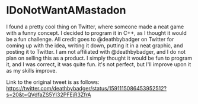 # IDoNotWantAMastadon

I found a pretty cool thing on Twitter, where someone made a neat game with a funny concept. I decided to program it in C++, as I thought it would be a fun challenge. All credit goes to @deathbybadger on Twitter for coming up with the idea, writing it down, putting it in a neat graphic, and posting it to Twitter. I am not affiliated with @deathbybadger, and I do not plan on selling this as a product. I simply thought it would be fun to program it, and I was correct, it was quite fun. it's not perfect, but I'll improve upon it as my skills improve. 

Link to the original tweet is as follows: https://twitter.com/deathbybadger/status/1591115086453952512?s=20&t=QVdfaZS5YI32PFEjR3ZfrA

